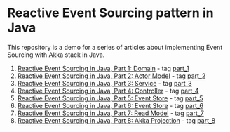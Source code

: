 # Reactive Event Sourcing pattern in Java

This repository is a demo for a series of articles about implementing Event Sourcing with Akka stack in Java.

1. [Reactive Event Sourcing in Java, Part 1: Domain](https://softwaremill.com/reactive-event-sourcing-in-java-part-1-domain/) -
   tag [part_1](https://github.com/softwaremill/reactive-event-sourcing-java/releases/tag/part_1)
2. [Reactive Event Sourcing in Java, Part 2: Actor Model](https://softwaremill.com/reactive-event-sourcing-in-java-part-2-actor-model) -
   tag [part_2](https://github.com/softwaremill/reactive-event-sourcing-java/releases/tag/part_2)
3. [Reactive Event Sourcing in Java, Part 3: Service](https://softwaremill.com/reactive-event-sourcing-in-java-part-3-service) -
   tag [part_3](https://github.com/softwaremill/reactive-event-sourcing-java/releases/tag/part_3)
4. [Reactive Event Sourcing in Java, Part 4: Controller](https://softwaremill.com/reactive-event-sourcing-in-java-part-4-controller) -
   tag [part_4](https://github.com/softwaremill/reactive-event-sourcing-java/releases/tag/part_4)
5. [Reactive Event Sourcing in Java, Part 5: Event Store](https://softwaremill.com/reactive-event-sourcing-in-java-part-5-event-store) -
   tag [part_5](https://github.com/softwaremill/reactive-event-sourcing-java/releases/tag/part_5)
6. [Reactive Event Sourcing in Java, Part 6: Event Store](https://softwaremill.com/reactive-event-sourcing-in-java-part-6-empty-state) -
   tag [part_6](https://github.com/softwaremill/reactive-event-sourcing-java/releases/tag/part_6)
7. [Reactive Event Sourcing in Java, Part 7: Read Model](https://softwaremill.com/reactive-event-sourcing-in-java-part-7-read-model) -
   tag [part_7](https://github.com/softwaremill/reactive-event-sourcing-java/releases/tag/part_7)
8. [Reactive Event Sourcing in Java, Part 8: Akka Projection](https://softwaremill.com/reactive-event-sourcing-in-java-part-8-akka-projection) -
   tag [part_8](https://github.com/softwaremill/reactive-event-sourcing-java/releases/tag/part_8)